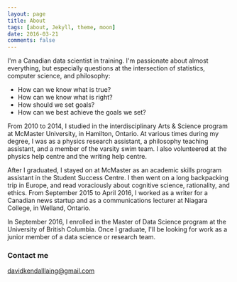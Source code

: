 ```yaml
---
layout: page
title: About
tags: [about, Jekyll, theme, moon]
date: 2016-03-21
comments: false
---
```


I'm a Canadian data scientist in training. I'm passionate about almost everything, but especially questions at the intersection of statistics, computer science, and philosophy:

- How can we know what is true?
- How can we know what is right?
- How should we set goals?
- How can we best achieve the goals we set?

From 2010 to 2014, I studied in the interdisciplinary Arts & Science program at McMaster University, in Hamilton, Ontario. At various times during my degree, I was as a physics research assistant, a philosophy teaching assistant, and a member of the varsity swim team. I also volunteered at the physics help centre and the writing help centre.

After I graduated, I stayed on at McMaster as an academic skills program assistant in the Student Success Centre. I then went on a long backpacking trip in Europe, and read voraciously about cognitive science, rationality, and ethics. From September 2015 to April 2016, I worked as a writer for a Canadian news startup and as a communications lecturer at Niagara College, in Welland, Ontario.

In September 2016, I enrolled in the Master of Data Science program at the University of British Columbia. Once I graduate, I'll be looking for work as a junior member of a data science or research team.

### Contact me

[davidkendalllaing@gmail.com](mailto:davidkendalllaing@gmail.com)
